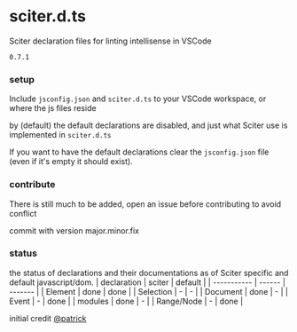 # sciter.d.ts
Sciter declaration files for linting intellisense in VSCode

`0.7.1`

### setup

Include `jsconfig.json` and `sciter.d.ts` to your VSCode workspace, or where the js files reside

by (default) the default declarations are disabled, and just what Sciter use is implemented in `sciter.d.ts`

If you want to have the default declarations clear the `jsconfig.json` file (even if it's empty it should exist).


### contribute

There is still much to be added, open an issue before contributing to avoid conflict

commit with version major.minor.fix


### status

the status of declarations and their documentations as of Sciter specific and default javascript/dom.
| declaration | sciter | default |
| ----------- | ------ | ------- |
| Element | done | done |
| Selection | - | - |
| Document | done | - |
| Event | - | done |
| modules | done | - |
| Range/Node | - | done |

initial credit [@patrick](https://sciter.com/forums/topic/typescript/#post-77670)
